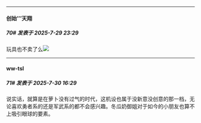 ﻿
*****

####  创始’’’天翔  
##### 70#       发表于 2025-7-29 23:29

玩具也不卖了么<img src="https://static.stage1st.com/image/smiley/face2017/105.png" referrerpolicy="no-referrer">


*****

####  ww-tsl  
##### 71#       发表于 2025-7-30 16:29

说实话，就算是在萝卜没有过气的时代，这机设也属于没新意没创意的那一档，无论喜欢勇者系的还是军武系的都不会感兴趣。冬瓜奶御姐对于如今的小朋友也算不上吸引眼球的要素。

